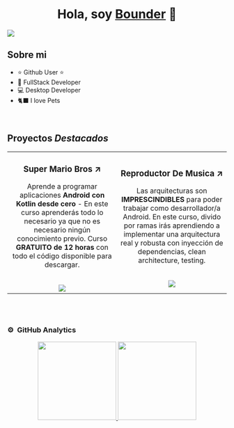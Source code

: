 <div align="center">
<h1 align="center">Hola, soy <a href="https://Bounder0.netlify.app">Bounder</a> 👋</h1>
</div>
<img src="https://i.imgur.com/3vP5ZpJ.png">


## Sobre mi

- ⭐ Github User ⭐
- 📱 FullStack Developer
- 💻 Desktop Developer
- 🐈‍⬛ I love Pets 
<br>

## Proyectos *Destacados*
<table>
<tr>
<td width="50%">
<h3 align="center">Super Mario Bros ↗️</h3>
<div align="center">
<a href="https://github.com/Reguineo0/Super-mario-bros" target="_blank"></a>
<p>

</p>
<p>Aprende a programar aplicaciones <strong>Android con Kotlin desde cero</strong> - En este curso aprenderás todo lo necesario ya que no es necesario ningún conocimiento previo. Curso <strong>GRATUITO de 12 horas</strong> con todo el código disponible para descargar.</p>
  <br>
  <a href="https://github.com/Reguineo0/Super-mario-bros" target="_blank">
<img src="https://img.shields.io/badge/CÓDIGO-ff9?style=for-the-badge&logo=github&logoColor=black"></a>
</div>
                                                                                      
</td>  

<td width="50%">
<h3 align="center">Reproductor De Musica ↗️</h3>
<div align="center">                                       
<a href="https://github.com/Reguineo0/Reproductor-De-Musica" target="_blank"></a>
<p>
</p>
<p>Las arquitecturas son <strong>IMPRESCINDIBLES</strong> para poder trabajar como desarrollador/a Android. En este curso, divido por ramas irás aprendiendo a implementar una arquitectura real y robusta con inyección de dependencias, clean architecture, testing.</p>
  <br>
  <a href="https://github.com/Reguineo0/Reproductor-De-Musica" target="_blank">
<img src="https://img.shields.io/badge/C%C3%93DIGO-80ffaa?style=for-the-badge&logo=github&logoColor=black">
</a>
</div>                                                             
</table>                                                                                 
</div>
<br>
</td>  
<br>

### ⚙️ &nbsp;GitHub Analytics

<p align="center">
<a href="https://github.com/ArisGuimera">
  <img height="180em" src="https://github-readme-stats-eight-theta.vercel.app/api?username=Reguineo0&show_icons=true&theme=algolia&include_all_commits=true&count_private=true"/>
  <img height="180em" src="https://github-readme-stats-eight-theta.vercel.app/api/top-langs/?username=Reguineo0&layout=compact&langs_count=8&theme=algolia"/>
</a>
</p>
